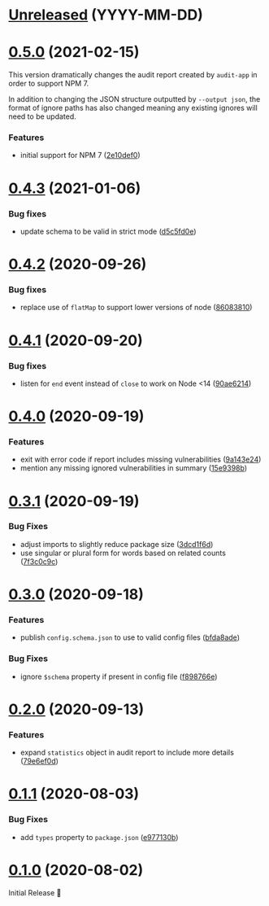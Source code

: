 # [Unreleased](https://github.com/G-Rath/audit-app/compare/v0.5.0...HEAD) (YYYY-MM-DD)

# [0.5.0](https://github.com/G-Rath/audit-app/compare/v0.4.3...v0.5.0) (2021-02-15)

This version dramatically changes the audit report created by `audit-app` in
order to support NPM 7.

In addition to changing the JSON structure outputted by `--output json`, the
format of ignore paths has also changed meaning any existing ignores will need
to be updated.

### Features

- initial support for NPM 7 ([2e10def0][])

# [0.4.3](https://github.com/G-Rath/audit-app/compare/v0.4.2...v0.4.3) (2021-01-06)

### Bug fixes

- update schema to be valid in strict mode ([d5c5fd0e][])

# [0.4.2](https://github.com/G-Rath/audit-app/compare/v0.4.1...v0.4.2) (2020-09-26)

### Bug fixes

- replace use of `flatMap` to support lower versions of node ([86083810][])

# [0.4.1](https://github.com/G-Rath/audit-app/compare/v0.4.0...v0.4.1) (2020-09-20)

### Bug fixes

- listen for `end` event instead of `close` to work on Node <14 ([90ae6214][])

# [0.4.0](https://github.com/G-Rath/audit-app/compare/v0.3.1...v0.4.0) (2020-09-19)

### Features

- exit with error code if report includes missing vulnerabilities ([9a143e24][])
- mention any missing ignored vulnerabilities in summary ([15e9398b][])

# [0.3.1](https://github.com/G-Rath/audit-app/compare/v0.3.0...v0.3.1) (2020-09-19)

### Bug Fixes

- adjust imports to slightly reduce package size ([3dcd1f6d][])
- use singular or plural form for words based on related counts ([7f3c0c9c][])

# [0.3.0](https://github.com/G-Rath/audit-app/compare/v0.2.0...v0.3.0) (2020-09-18)

### Features

- publish `config.schema.json` to use to valid config files ([bfda8ade][])

### Bug Fixes

- ignore `$schema` property if present in config file ([f898766e][])

# [0.2.0](https://github.com/G-Rath/audit-app/compare/v0.1.1...v0.2.0) (2020-09-13)

### Features

- expand `statistics` object in audit report to include more details
  ([79e6ef0d][])

# [0.1.1](https://github.com/G-Rath/audit-app/compare/v0.1.0...v0.1.1) (2020-08-03)

### Bug Fixes

- add `types` property to `package.json` ([e977130b][])

# [0.1.0](https://github.com/G-Rath/audit-app/compare/82aa09aaf47ee736ddc030ee0418ffe40e191adf...v0.1.0) (2020-08-02)

Initial Release 🎉

[2e10def0]: https://github.com/G-Rath/audit-app/commit/2e10def0
[d5c5fd0e]: https://github.com/G-Rath/audit-app/commit/d5c5fd0e
[86083810]: https://github.com/G-Rath/audit-app/commit/86083810
[90ae6214]: https://github.com/G-Rath/audit-app/commit/90ae6214
[9a143e24]: https://github.com/G-Rath/audit-app/commit/9a143e24
[15e9398b]: https://github.com/G-Rath/audit-app/commit/15e9398b
[3dcd1f6d]: https://github.com/G-Rath/audit-app/commit/3dcd1f6d
[7f3c0c9c]: https://github.com/G-Rath/audit-app/commit/7f3c0c9c
[bfda8ade]: https://github.com/G-Rath/audit-app/commit/bfda8ade
[f898766e]: https://github.com/G-Rath/audit-app/commit/f898766e
[79e6ef0d]: https://github.com/G-Rath/audit-app/commit/79e6ef0d
[e977130b]: https://github.com/G-Rath/audit-app/commit/e977130b
